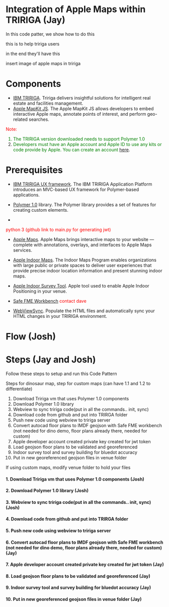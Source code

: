 # Integration of Apple Maps within TRIRIGA (Jay)

<!--- https://guides.github.com/features/mastering-markdown/ -->

In this code patter, we show how to do this

this is to help tririga users

in the end they'll have this 

insert image of apple maps in tririga

# Components

  *  [IBM TRIRIGA](https://www.ibm.com/products/tririga).  Tririga delivers insightful solutions for intelligent real estate and facilities management.
  *  [Apple MapKit JS](https://developer.apple.com/documentation/mapkitjs).  The Apple MapKit JS allows developers to embed interactive Apple maps, annotate points of interest, and perform geo-related searches.

<font color="red">Note:</font> 
<font color="green">
1. The TRIRIGA version downloaded needs to support Polymer 1.0
2. Developers must have an Apple account and Apple ID to use any kits or code provide by Apple.  You can create an account</font> [here](https://appleid.apple.com/account?appId=632&returnUrl=https%3A%2F%2Fdeveloper.apple.com%2Faccount%2F#!&page=create).

# Prerequisites

  * [IBM TRIRIGA UX framework](https://www.ibm.com/developerworks/community/wikis/home?lang=en#!/wiki/IBM%20TRIRIGA1/page/UX%20Framework).   The IBM TRIRIGA Application Platform introduces an MVC-based UX framework for Polymer-based applications.  

  * [Polymer 1.0](https://polymer-library.polymer-project.org/1.0/docs/devguide/feature-overview) library.  The Polymer library provides a set of features for creating custom elements.
* 
<font color="red">python 3 (github link to main.py for generating jwt)</font>

  * [Apple Maps](https://developer.apple.com/maps/web/).  Apple Maps brings interactive maps to your website — complete with annotations, overlays, and interfaces to Apple Maps services.

  * [Apple Indoor Maps](https://developer.apple.com/videos/play/wwdc2019/241/).  The Indoor Maps Program enables organizations with large public or private spaces to deliver user experiences that provide precise indoor location information and present stunning indoor maps.

  * [Apple Indoor Survey Tool](https://apps.apple.com/us/app/indoor-survey/id994269367).  Apple tool used to enable Apple Indoor Positioning in your venue.

  * [Safe FME Workbench](https://www.safe.com/)  <font color="red">contact dave</font>

  * [WebViewSync](https://www.ibm.com/developerworks/community/groups/service/html/communityview?communityUuid=9e3a5b9d-6a06-4796-a6c1-5137b626e39c#fullpageWidgetId=W89a8af160e64_4167_a047_b5bc553dcaf4&folder=705ed044-fa9c-4d87-8353-3017fcd6f863).  Populate the HTML files and automatically sync your HTML changes in your TRIRIGA environment. 

# Flow (Josh)
# Steps (Jay and Josh)

Follow these steps to setup and run this Code Pattern

Steps for dinosaur map, step for custom maps
(can have 1.1 and 1.2 to differentiate)

1. Download Tririga vm that uses Polymer 1.0 components
1. Download Polymer 1.0 library
1. Webview to sync tririga code(put in all the commands.. init, sync)
1. Download code from github and put into TRIRGA folder
1. Push new code using webview to tririga server
1. Convert autocad floor plans to IMDF geojson with Safe FME workbench (not needed for dino demo, floor plans already there, needed for custom)
1. Apple developer account created private key created for jwt token
1. Load geojson floor plans to be validated and georeferenced
1. Indoor survey tool and survey building for bluedot accuracy
1. Put in new georeferenced geojson files in venue folder

If using custom maps, modify venue folder to hold your files

#### 1. Download Tririga vm that uses Polymer 1.0 components (Josh)
#### 2. Download Polymer 1.0 library (Josh)
#### 3. Webview to sync tririga code(put in all the commands.. init, sync) (Josh)
#### 4. Download code from github and put into TRIRGA folder
#### 5. Push new code using webview to tririga server
#### 6. Convert autocad floor plans to IMDF geojson with Safe FME workbench (not needed for dino demo, floor plans already there, needed for custom) (Jay)
#### 7. Apple developer account created private key created for jwt token (Jay)
#### 8. Load geojson floor plans to be validated and georeferenced (Jay)
#### 9. Indoor survey tool and survey building for bluedot accuracy (Jay)
#### 10. Put in new georeferenced geojson files in venue folder (Jay)